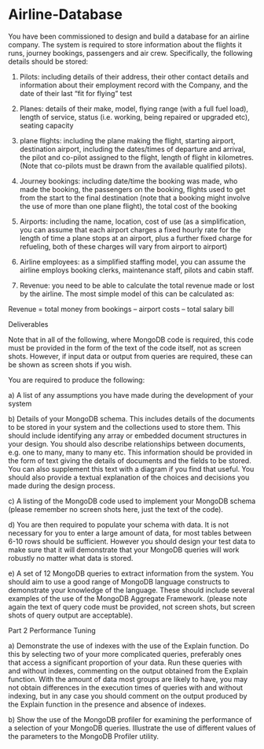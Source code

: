 # Airline-Database
You have been commissioned to design and build a database for an airline company. The system is required to store information about the flights it runs, journey bookings, passengers and air crew. Specifically, the following details should be stored: 

1) Pilots: including details of their address, their other contact details and information about  their employment record with the Company, and the date of their last “fit for flying” test 

2) Planes: details of their make, model, flying range (with a full fuel load), length of service, status (i.e. working, being repaired or upgraded etc), seating capacity   

3) plane flights: including the plane making the flight, starting airport, destination airport, including the dates/times of departure and arrival, the pilot and co-pilot assigned to the flight, length of flight in kilometres. (Note that co-pilots must be drawn from the available qualified pilots). 

4) Journey bookings: including date/time the booking was made, who made the booking, the passengers on the booking, flights used to get from the start to the final destination (note that a booking might involve the use of more than one plane flight), the total cost of the booking 

5) Airports: including the name, location, cost of use (as a simplification, you can assume that each airport charges a fixed hourly rate for the length of time a plane stops at an airport, plus a further fixed charge for refueling, both of these charges will vary from airport to airport)  

6) Airline employees: as a simplified staffing model, you can assume the airline employs booking clerks, maintenance staff, pilots and  cabin staff. 

7) Revenue: you need to be able to calculate the total revenue made or lost by the airline. The most simple model of this can be calculated as: 

Revenue = total money from bookings – airport costs – total salary bill

Deliverables

Note that in all of the following, where MongoDB code is required, this code must be provided in the form of the text of the code itself, not as screen shots. However, if input data or output from queries are required, these can be shown as screen shots if you wish.

You are required to produce the following:

a)	A list of any assumptions you have made during the development of your system

b)	Details of your MongoDB schema. This includes details of the documents to be stored in your system and the collections used to store them. This should include identifying any array or embedded document structures in your design. You should also describe relationships between documents, e.g. one to many, many to many etc. This information should be provided in the form of text giving the details of documents and the fields to be stored. You can also supplement this text with a diagram if you find that useful. You should also provide a textual explanation of the choices and decisions you made during the design process.

c)	A listing of the MongoDB code used to implement your MongoDB schema (please remember no screen shots here, just the text of the code).

d)	You are then required to populate your schema with data. It is not necessary for you to enter a large amount of data, for most tables between 6-10 rows should be sufficient. However you should design your test data to make sure that it will demonstrate that your MongoDB queries will work robustly no matter what data is stored.

e)	A set of 12 MongoDB queries to extract information from the system. You should aim to use a good range of MongoDB  language constructs to demonstrate your knowledge of the language. These should include several examples of the use of the MongoDB Aggregate Framework. (please note again the text of query code must be provided, not screen shots, but screen shots of query output are acceptable).

Part 2 Performance Tuning

a) Demonstrate the use of indexes with the use of the Explain function. Do this by selecting two of your more complicated queries, preferably ones that access a significant proportion of your data. Run these queries with and without indexes, commenting on the output obtained from the Explain function. With the amount of data most groups are likely to have, you may not obtain differences in the execution times of queries with and without indexing, but in any case you should comment on the output produced by the Explain function in the presence and absence of indexes.

b) Show the use of the MongoDB profiler for examining the performance of a selection of your MongoDB queries. Illustrate the use of different values of the parameters to the MongoDB Profiler utility.
